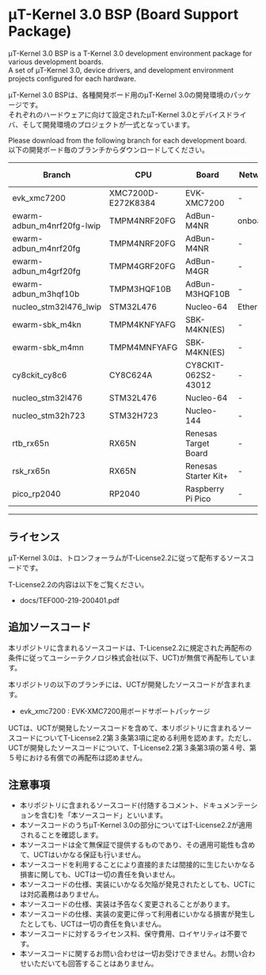 # μT-Kernel 3.0 BSP (Board Support Package)
μT-Kernel 3.0 BSP is a T-Kernel 3.0 development environment package for various development boards.  
A set of μT-Kernel 3.0, device drivers, and development environment projects configured for each hardware.  

μT-Kernel 3.0 BSPは、各種開発ボード用のμT-Kernel 3.0の開発環境のパッケージです。  
それぞれのハードウェアに向けて設定されたμT-Kernel 3.0とデバイスドライバ、そして開発環境のプロジェクトが一式となっています。  

Please download from the following branch for each development board.  
以下の開発ボード毎のブランチからダウンロードしてください。

| Branch                     | CPU                | Board                | Network Devie   | Development environment |
| -------------------------- | ------------------ | -------------------- | --------------- | ----------------------- |
| evk_xmc7200                | XMC7200D-E272K8384 | EVK-XMC7200          | -               | ModusToolbox            |
| ewarm-adbun_m4nrf20fg-lwip | TMPM4NRF20FG       | AdBun-M4NR           | onboard         | EWARM                   |
| ewarm-adbun_m4nrf20fg      | TMPM4NRF20FG       | AdBun-M4NR           | -               | EWARM                   |
| ewarm-adbun_m4grf20fg      | TMPM4GRF20FG       | AdBun-M4GR           | -               | EWARM                   |
| ewarm-adbun_m3hqf10b       | TMPM3HQF10B        | AdBun-M3HQF10B       | -               | EWARM                   |
| nucleo_stm32l476_lwip      | STM32L476          | Nucleo-64            | EthernetShield2 | STM32CubeIDE            |
| ewarm-sbk_m4kn             | TMPM4KNFYAFG       | SBK-M4KN(ES)         | -               | EWARM                   |
| ewarm-sbk_m4mn             | TMPM4MNFYAFG       | SBK-M4KN(ES)         | -               | EWARM                   |
| cy8ckit_cy8c6              | CY8C624A           | CY8CKIT-062S2-43012  | -               | ModusToolbox            |
| nucleo_stm32l476           | STM32L476          | Nucleo-64            | -               | STM32CubeIDE            |
| nucleo_stm32h723           | STM32H723          | Nucleo-144           | -               | STM32CubeIDE            |
| rtb_rx65n                  | RX65N              | Renesas Target Board | -               | e2Studio                |
| rsk_rx65n                  | RX65N              | Renesas Starter Kit+ | -               | e2Studio                |
| pico_rp2040                | RP2040             | Raspberry Pi Pico    | -               | Eclipse CDT             |
---

## ライセンス

μT-Kernel 3.0は、トロンフォーラムがT-License2.2に従って配布するソースコードです。

T-License2.2の内容は以下をご覧ください。

- docs/TEF000-219-200401.pdf

## 追加ソースコード

本リポジトリに含まれるソースコードは、T-License2.2に規定された再配布の条件に従ってユーシーテクノロジ株式会社(以下、UCT)が無償で再配布しています。

本リポジトリの以下のブランチには、UCTが開発したソースコードが含まれます。

- evk_xmc7200 : EVK-XMC7200用ボードサポートパッケージ

UCTは、UCTが開発したソースコードを含めて、本リポジトリに含まれるソースコードについてT-License2.2第３条第3項に定める利用を認めます。ただし、UCTが開発したソースコードについて、T-License2.2第３条第3項の第４号、第５号における有償での再配布は認めません。


## 注意事項

- 本リポジトリに含まれるソースコード(付随するコメント、ドキュメンテーションを含む)を「本ソースコード」といいます。
- 本ソースコードのうちμT-Kernel 3.0の部分についてはT-License2.2が適用されることを確認します。
- 本ソースコードは全て無保証で提供するものであり、その適用可能性も含めて、UCTはいかなる保証も行いません。
- 本ソースコードを利用することにより直接的または間接的に生じたいかなる損害に関しても、UCTは一切の責任を負いません。
- 本ソースコードの仕様、実装にいかなる欠陥が発見されたとしても、UCTには対応義務はありません。
- 本ソースコードの仕様、実装は予告なく変更されることがあります。
- 本ソースコードの仕様、実装の変更に伴って利用者にいかなる損害が発生したとしても、UCTは一切の責任を負いません。
- 本ソースコードに対するライセンス料、保守費用、ロイヤリティは不要です。
- 本ソースコードに関するお問い合わせは一切お受けできません。お問い合わせいただいても回答することはありません。
